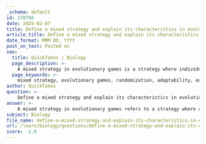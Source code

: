 ```yaml
---
_schema: default
id: 170798
date: 2025-02-07
title: Define a mixed strategy and explain its characteristics in evolutionary games.
article_title: Define a mixed strategy and explain its characteristics in evolutionary games.
date_format: MMM DD, YYYY
post_on_text: Posted on
seo:
  title: QuickTakes | Biology
  page_description: >-
    A mixed strategy in evolutionary games is a strategy where individuals randomize over multiple pure strategies, enhancing adaptability and survival in competitive environments.
  page_keywords: >-
    mixed strategy, evolutionary games, randomization, adaptability, equilibrium, evolutionary stable strategies, payoff maximization, phenotypic variation
author: QuickTakes
question: >-
    Define a mixed strategy and explain its characteristics in evolutionary games.
answer: >-
    A mixed strategy in evolutionary games refers to a strategy where an individual randomizes over two or more pure strategies, rather than consistently playing a single pure strategy. This approach allows individuals to adapt to the strategies of others in the population, enhancing their chances of survival and success in competitive environments.\n\n### Characteristics of Mixed Strategies:\n\n1. **Randomization**: In a mixed strategy, individuals do not commit to one specific action but instead choose among several possible actions according to a probability distribution. For example, an individual might play a "hawk" strategy 70% of the time and a "dove" strategy 30% of the time.\n\n2. **Adaptability**: Mixed strategies provide flexibility in response to the strategies employed by others. By mixing strategies, individuals can avoid being predictable, which can be advantageous in dynamic environments where opponents may adjust their strategies based on observed behaviors.\n\n3. **Equilibrium**: In the context of evolutionary stable strategies (ESS), a mixed strategy can be an equilibrium point. If a population adopts a mixed strategy, it can resist invasion by any alternative strategy, as the expected payoffs for the mixed strategy will be equal to those of any pure strategy that could be introduced.\n\n4. **Payoff Maximization**: The use of mixed strategies can lead to higher average payoffs over time compared to sticking with a single pure strategy. This is particularly relevant in scenarios where the success of a strategy depends on the frequency of other strategies in the population.\n\n5. **Phenotypic Variation**: Mixed strategies contribute to phenotypic variation within a population, as individuals may exhibit different behaviors based on their mixed strategy choices. This variation can be crucial for the adaptability and resilience of the population in changing environments.\n\nIn summary, mixed strategies are a vital concept in evolutionary game theory, allowing individuals to optimize their survival and reproductive success by incorporating randomness and adaptability into their strategic choices.
subject: Biology
file_name: define-a-mixed-strategy-and-explain-its-characteristics-in-evolutionary-games.md
url: /learn/biology/questions/define-a-mixed-strategy-and-explain-its-characteristics-in-evolutionary-games
score: -1.0
---
```


&nbsp;